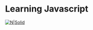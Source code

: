 # Learning Javascript
[![N|Solid](https://github.com/kxgcayh/learningJavaScript/blob/main/pictures/javascript.png)](https://sass-lang.com/documentation)
